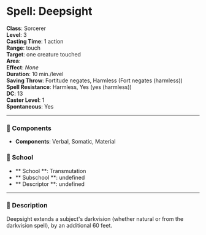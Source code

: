 
# Spell: Deepsight
**Class**: Sorcerer  
**Level**: 3  
**Casting Time**: 1 action  
**Range**: touch  
**Target**: one creature touched  
**Area**:   
**Effect**: _None_  
**Duration**: 10 min./level  
**Saving Throw**: Fortitude negates, Harmless (Fort negates (harmless))  
**Spell Resistance**: Harmless, Yes (yes (harmless))  
**DC**: 13  
**Caster Level**: 1  
**Spontaneous**: Yes

---

### 🔮 Components
- **Components**: Verbal, Somatic, Material

### 🏫 School
- ** School **: Transmutation
- ** Subschool **: undefined
- ** Descriptor **: undefined
---

### 📜 Description
Deepsight extends a subject's darkvision (whether natural or from the darkvision spell), by an additional 60 feet.
